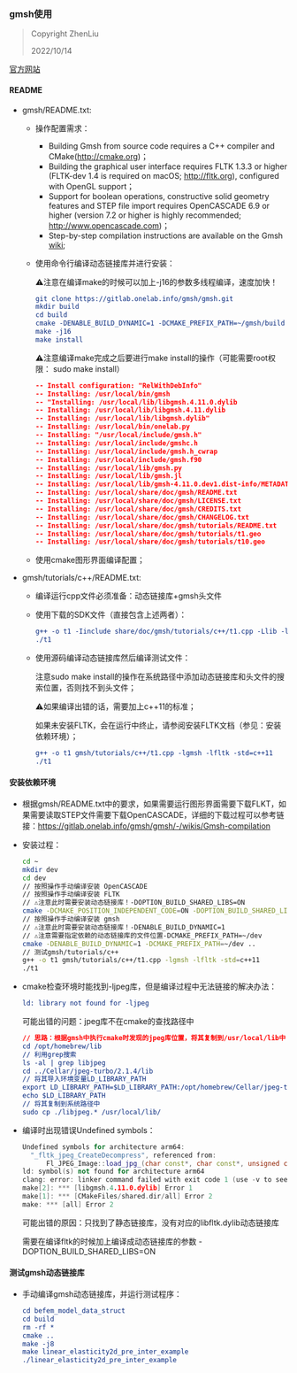 ### gmsh使用

> Copyright ZhenLiu
>
> 2022/10/14



[官方网站](https://gmsh.info)



#### README

- gmsh/README.txt:

  - 操作配置需求：

    - Building Gmsh from source code requires a C++ compiler and CMake(http://cmake.org)；
    - Building the graphical user interface requires FLTK 1.3.3 or higher (FLTK-dev 1.4 is required on macOS; http://fltk.org), configured with OpenGL support；
    - Support for boolean operations, constructive solid geometry features and STEP file import requires OpenCASCADE 6.9 or higher (version 7.2 or higher is highly recommended; http://www.opencascade.com)；
    - Step-by-step compilation instructions are available on the Gmsh [wiki](https://gitlab.onelab.info/gmsh/gmsh/-/wikis/Gmsh-compilation);

  - 使用命令行编译动态链接库并进行安装：

    ⚠️注意在编译make的时候可以加上-j16的参数多线程编译，速度加快！

    ```cmake 
    git clone https://gitlab.onelab.info/gmsh/gmsh.git
    mkdir build
    cd build
    cmake -DENABLE_BUILD_DYNAMIC=1 -DCMAKE_PREFIX_PATH=~/gmsh/build ..
    make -j16 
    make install
    ```

    ⚠️注意编译make完成之后要进行make install的操作（可能需要root权限： sudo make install）

    ```cmake
    -- Install configuration: "RelWithDebInfo"
    -- Installing: /usr/local/bin/gmsh
    -- "Installing: /usr/local/lib/libgmsh.4.11.0.dylib
    -- Installing: /usr/local/lib/libgmsh.4.11.dylib
    -- Installing: /usr/local/lib/libgmsh.dylib"
    -- Installing: /usr/local/bin/onelab.py
    -- Installing: "/usr/local/include/gmsh.h"
    -- Installing: /usr/local/include/gmshc.h
    -- Installing: /usr/local/include/gmsh.h_cwrap
    -- Installing: /usr/local/include/gmsh.f90
    -- Installing: /usr/local/lib/gmsh.py
    -- Installing: /usr/local/lib/gmsh.jl
    -- Installing: /usr/local/lib/gmsh-4.11.0.dev1.dist-info/METADATA
    -- Installing: /usr/local/share/doc/gmsh/README.txt
    -- Installing: /usr/local/share/doc/gmsh/LICENSE.txt
    -- Installing: /usr/local/share/doc/gmsh/CREDITS.txt
    -- Installing: /usr/local/share/doc/gmsh/CHANGELOG.txt
    -- Installing: /usr/local/share/doc/gmsh/tutorials/README.txt
    -- Installing: /usr/local/share/doc/gmsh/tutorials/t1.geo
    -- Installing: /usr/local/share/doc/gmsh/tutorials/t10.geo
    ```

  - 使用cmake图形界面编译配置；

- gmsh/tutorials/c++/README.txt:

  - 编译运行cpp文件必须准备：动态链接库+gmsh头文件

  - 使用下载的SDK文件（直接包含上述两者）：

    ```cmake
    g++ -o t1 -Iinclude share/doc/gmsh/tutorials/c++/t1.cpp -Llib -lgmsh 
    ./t1
    ```

  - 使用源码编译动态链接库然后编译测试文件：

    注意sudo make install的操作在系统路径中添加动态链接库和头文件的搜索位置，否则找不到头文件；

    ⚠️如果编译出错的话，需要加上c++11的标准；

    如果未安装FLTK，会在运行中终止，请参阅安装FLTK文档（参见：安装依赖环境）；

    ```cmake
    g++ -o t1 gmsh/tutorials/c++/t1.cpp -lgmsh -lfltk -std=c++11
    ./t1
    ```

  





#### 安装依赖环境

- 根据gmsh/README.txt中的要求，如果需要运行图形界面需要下载FLKT，如果需要读取STEP文件需要下载OpenCASCADE，详细的下载过程可以参考链接：https://gitlab.onelab.info/gmsh/gmsh/-/wikis/Gmsh-compilation

- 安装过程：

  ```bash
  cd ~
  mkdir dev
  cd dev
  // 按照操作手动编译安装 OpenCASCADE
  // 按照操作手动编译安装 FLTK
  // ⚠️注意此时需要安装动态链接库！-DOPTION_BUILD_SHARED_LIBS=ON
  cmake -DCMAKE_POSITION_INDEPENDENT_CODE=ON -DOPTION_BUILD_SHARED_LIBS=ON ..
  // 按照操作手动编译安装 gmsh
  // ⚠️注意此时需要安装动态链接库！-DENABLE_BUILD_DYNAMIC=1
  // ⚠️注意需要指定依赖的动态链接库的文件位置-DCMAKE_PREFIX_PATH=~/dev 
  cmake -DENABLE_BUILD_DYNAMIC=1 -DCMAKE_PREFIX_PATH=~/dev ..
  // 测试gmsh/tutorials/c++
  g++ -o t1 gmsh/tutorials/c++/t1.cpp -lgmsh -lfltk -std=c++11
  ./t1
  ```

- cmake检查环境时能找到-ljpeg库，但是编译过程中无法链接的解决办法：

  ```cmake
  ld: library not found for -ljpeg
  ```

  可能出错的问题：jpeg库不在cmake的查找路径中

  ```cmake
  // 思路：根据gmsh中执行cmake时发现的jpeg库位置，将其复制到/usr/local/lib中
  cd /opt/homebrew/lib
  // 利用grep搜索
  ls -al | grep libjpeg
  cd ../Cellar/jpeg-turbo/2.1.4/lib
  // 将其导入环境变量LD_LIBRARY_PATH
  export LD_LIBRARY_PATH=$LD_LIBRARY_PATH:/opt/homebrew/Cellar/jpeg-turbo/2.1.4/lib 
  echo $LD_LIBRARY_PATH
  // 将其复制到系统路径中
  sudo cp ./libjpeg.* /usr/local/lib/
  ```

- 编译时出现错误Undefined symbols：

  ```c++
  Undefined symbols for architecture arm64:
    "_fltk_jpeg_CreateDecompress", referenced from:
        Fl_JPEG_Image::load_jpg_(char const*, char const*, unsigned char const*) in libfltk_images.a(Fl_JPEG_Image.cxx.o)
  ld: symbol(s) not found for architecture arm64
  clang: error: linker command failed with exit code 1 (use -v to see invocation)
  make[2]: *** [libgmsh.4.11.0.dylib] Error 1
  make[1]: *** [CMakeFiles/shared.dir/all] Error 2
  make: *** [all] Error 2   
  ```

  可能出错的原因：只找到了静态链接库，没有对应的libfltk.dylib动态链接库

  需要在编译fltk的时候加上编译成动态链接库的参数 -DOPTION_BUILD_SHARED_LIBS=ON



#### 测试gmsh动态链接库

- 手动编译gmsh动态链接库，并运行测试程序：

  ```cmake
  cd befem_model_data_struct
  cd build
  rm -rf *
  cmake ..
  make -j8
  make linear_elasticity2d_pre_inter_example
  ./linear_elasticity2d_pre_inter_example
  ```

  

